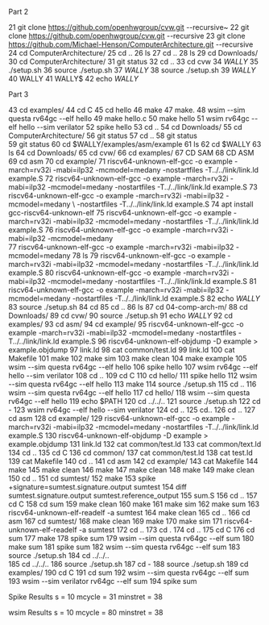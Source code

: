 Part 2

   21  git clone https://github.com/openhwgroup/cvw.git --recursive~
   22  git clone https://github.com/openhwgroup/cvw.git --recursive
   23  git clone https://github.com/Michael-Henson/ComputerArchitecture.git --recursive
   24  cd ComputerArchitecture/
   25  cd ..
   26  ls
   27  cd ..
   28  ls
   29  cd Downloads/
   30  cd ComputerArchitecture/
   31  git status
   32  cd ..
   33  cd cvw
   34  $WALLY$
   35  ./setup.sh
   36  source ./setup.sh
   37  $WALLY$
   38  source ./setup.sh
   39  $WALLY$
   40  WALLY
   41  WALLY$
   42  echo $WALLY$

Part 3
	
   43  cd examples/
   44  cd C
   45  cd hello
   46  make
   47  make.
   48  wsim --sim questa rv64gc --elf hello
   49  make hello.c
   50  make hello
   51  wsim rv64gc --elf hello --sim verilator
   52  spike hello
   53  cd ..
   54  cd Downloads/
   55  cd ComputerArchitecture/
   56  git status
   57  cd ..
   58  git status\
   59  git status
   60  cd $WALLY/examples/asm/example
   61  ls
   62  cd $WALLY
   63  ls
   64  cd Downloads/
   65  cd cvw/
   66  cd examples/
   67  CD SAM
   68  CD ASM
   69  cd asm
   70  cd example/
   71  riscv64-unknown-elf-gcc -o example -march=rv32i -mabi=ilp32 -mcmodel=medany -nostartfiles -T../../link/link.ld example.S
   72  riscv64-unknown-elf-gcc -o example -march=rv32i -mabi=ilp32 -mcmodel=medany \-nostartfiles -T../../link/link.ld example.S
   73  riscv64-unknown-elf-gcc -o example -march=rv32i -mabi=ilp32 -mcmodel=medany \ -nostartfiles -T../../link/link.ld example.S
   74  apt install gcc-riscv64-unknown-elf
   75  riscv64-unknown-elf-gcc -o example -march=rv32i -mabi=ilp32 -mcmodel=medany -nostartfiles -T../../link/link.ld example.S
   76  riscv64-unknown-elf-gcc -o example -march=rv32i -mabi=ilp32 -mcmodel=medany \
   77  riscv64-unknown-elf-gcc -o example -march=rv32i -mabi=ilp32 -mcmodel=medany
   78  ls
   79  riscv64-unknown-elf-gcc -o example -march=rv32i -mabi=ilp32 -mcmodel=medany -nostartfiles -T../../link/link.ld example.S
   80  riscv64-unknown-elf-gcc -o example -march=rv32i -mabi=ilp32 -mcmodel=medany 	    -nostartfiles -T../../link/link.ld  example.S
   81  riscv64-unknown-elf-gcc -o example -march=rv32i -mabi=ilp32 -mcmodel=medany -nostartfiles -T../../link/link.ld  example.S
   82  echo $WALLY$
   83  source ./setup.sh
   84  cd
   85  cd ..
   86  ls
   87  cd 04-comp-arch-m/
   88  cd Downloads/
   89  cd cvw/
   90  source ./setup.sh
   91  echo $WALLY$
   92  cd examples/
   93  cd asm/
   94  cd example/
   95  riscv64-unknown-elf-gcc -o example -march=rv32i -mabi=ilp32 -mcmodel=medany -nostartfiles -T../../link/link.ld example.S
   96  riscv64-unknown-elf-objdump -D example > example.objdump
   97  link.ld
   98  cat common/test.ld
   99  link.ld
  100  cat Makefile 
  101  make
  102  make sim
  103  make clean
  104  make example
  105  wsim --sim questa rv64gc --elf hello
  106  spike hello
  107  wsim rv64gc --elf hello --sim verilator
  108  cd ..
  109  cd C
  110  cd hello/
  111  spike hello
  112  wsim --sim questa rv64gc --elf hello
  113  make
  114  source ./setup.sh
  115  cd ..
  116  wsim --sim questa rv64gc --elf hello
  117  cd hello/
  118  wsim --sim questa rv64gc --elf hello
  119  echo $PATH
  120  cd ../../..
  121  source ./setup.sh
  122  cd -
  123  wsim rv64gc --elf hello --sim verilator
  124  cd ..
  125  cd..
  126  cd ..
  127  cd asm
  128  cd example/
  129  riscv64-unknown-elf-gcc -o example -march=rv32i -mabi=ilp32 -mcmodel=medany -nostartfiles -T../../link/link.ld example.S
  130  riscv64-unknown-elf-objdump -D example > example.objdump
  131  link.ld
  132  cat common/test.ld
  133  cat common/text.ld
  134  cd ..
  135  cd C
  136  cd common/
  137  cat common/test.ld
  138  cat test.ld
  139  cat Makefile
  140  cd ..
  141  cd asm
  142  cd example/
  143  cat Makefile 
  144  make
  145  make clean
  146  make
  147  make clean
  148  make
  149  make clean
  150  cd ..
  151  cd sumtest/
  152  make
  153  spike +signature=sumtest.signature.output sumtest
  154  diff sumtest.signature.output sumtest.reference_output
  155  sum.S
  156  cd ..
  157  cd C
  158  cd sum
  159  make clean
  160  make
  161  make sim
  162  make sum
  163  riscv64-unknown-elf-readelf -a sumtest
  164  make clean
  165  cd ..
  166  cd asm
  167  cd sumtest/
  168  make clean
  169  make
  170  make sim
  171  riscv64-unknown-elf-readelf -a sumtest
  172  cd ..
  173  cd .
  174  cd ..
  175  cd C
  176  cd sum
  177  make
  178  spike sum
  179  wsim --sim questa rv64gc --elf sum
  180  make sum
  181  spike sum
  182  wsim --sim questa rv64gc --elf sum
  183  source ./setup.sh
  184  cd ../../..\
  185  cd ../../..
  186  source ./setup.sh
  187  cd -
  188  source ./setup.sh
  189  cd examples/
  190  cd C
  191  cd sum
  192  wsim --sim questa rv64gc --elf sum
  193  wsim --sim verilator rv64gc --elf sum
  194  spike sum


Spike Results
s = 10
mcycle = 31
minstret = 38

wsim Results
s = 10
mcycle = 80
minstret = 38


